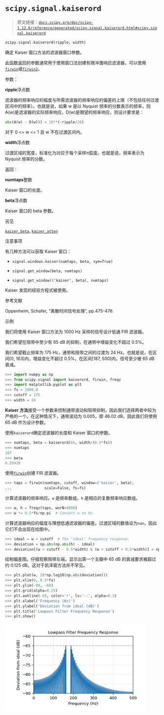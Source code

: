 # `scipy.signal.kaiserord`

> 原文链接：[`docs.scipy.org/doc/scipy-1.12.0/reference/generated/scipy.signal.kaiserord.html#scipy.signal.kaiserord`](https://docs.scipy.org/doc/scipy-1.12.0/reference/generated/scipy.signal.kaiserord.html#scipy.signal.kaiserord)

```py
scipy.signal.kaiserord(ripple, width)
```

确定 Kaiser 窗口方法的滤波器窗口参数。

此函数返回的参数通常用于使用窗口法创建有限冲激响应滤波器，可以使用[`firwin`](https://docs.scipy.org/doc/scipy-1.12.0/reference/generated/scipy.signal.firwin.html#scipy.signal.firwin "scipy.signal.firwin")或[`firwin2`](https://docs.scipy.org/doc/scipy-1.12.0/reference/generated/scipy.signal.firwin2.html#scipy.signal.firwin2 "scipy.signal.firwin2")。

参数：

**ripple**浮点数

滤波器的频率响应的幅度与所需滤波器的频率响应的偏差的上限（不包括任何过渡区间中的频率）。也就是说，如果 w 是以 Nyquist 频率的分数表示的频率，则 A(w)是滤波器的实际频率响应，D(w)是期望的频率响应，则设计要求是：

```py
abs(A(w) - D(w))) < 10**(-ripple/20) 
```

对于 0 <= w <= 1 且 w 不在过渡区间内。

**width**浮点数

过渡区域的宽度，标准化为对应于每个采样π弧度。也就是说，频率表示为 Nyquist 频率的分数。

返回：

**numtaps**整数

Kaiser 窗口的长度。

**beta**浮点数

Kaiser 窗口的 beta 参数。

另见

[`kaiser_beta`](https://docs.scipy.org/doc/scipy-1.12.0/reference/generated/scipy.signal.kaiser_beta.html#scipy.signal.kaiser_beta "scipy.signal.kaiser_beta"), [`kaiser_atten`](https://docs.scipy.org/doc/scipy-1.12.0/reference/generated/scipy.signal.kaiser_atten.html#scipy.signal.kaiser_atten "scipy.signal.kaiser_atten")

注意事项

有几种方法可以获取 Kaiser 窗口：

+   `signal.windows.kaiser(numtaps, beta, sym=True)`

+   `signal.get_window(beta, numtaps)`

+   `signal.get_window(('kaiser', beta), numtaps)`

Kaiser 发现的经验方程式被使用。

参考文献

Oppenheim, Schafer, “离散时间信号处理”, pp.475-476.

示例

我们将使用 Kaiser 窗口方法为 1000 Hz 采样的信号设计低通 FIR 滤波器。

我们希望在阻带中至少有 65 dB 的抑制，在通带中增益变化不超过 0.5%。

我们希望截止频率为 175 Hz，通带和阻带之间的过渡为 24 Hz。也就是说，在区间[0, 163]内，增益变化不超过 0.5%，在区间[187, 500]内，信号至少被 65 dB 衰减。

```py
>>> import numpy as np
>>> from scipy.signal import kaiserord, firwin, freqz
>>> import matplotlib.pyplot as plt
>>> fs = 1000.0
>>> cutoff = 175
>>> width = 24 
```

**Kaiser 方法**接受一个参数来控制通带波动和阻带抑制，因此我们选择两者中较为严格的一个。在这种情况下，通带波动为 0.005，即 46.02 dB，因此我们将使用 65 dB 作为设计参数。

使用`kaiserord`确定滤波器的长度和 Kaiser 窗口的参数。

```py
>>> numtaps, beta = kaiserord(65, width/(0.5*fs))
>>> numtaps
167
>>> beta
6.20426 
```

使用[`firwin`](https://docs.scipy.org/doc/scipy-1.12.0/reference/generated/scipy.signal.firwin.html#scipy.signal.firwin "scipy.signal.firwin")创建 FIR 滤波器。

```py
>>> taps = firwin(numtaps, cutoff, window=('kaiser', beta),
...               scale=False, fs=fs) 
```

计算滤波器的频率响应。`w` 是频率数组，`h` 是相应的复数频率响应数组。

```py
>>> w, h = freqz(taps, worN=8000)
>>> w *= 0.5*fs/np.pi  # Convert w to Hz. 
```

计算滤波器响应的幅度与理想低通滤波器的偏差。过渡区域的数值设为`nan`，因此它们不会出现在绘图中。

```py
>>> ideal = w < cutoff  # The "ideal" frequency response.
>>> deviation = np.abs(np.abs(h) - ideal)
>>> deviation[(w > cutoff - 0.5*width) & (w < cutoff + 0.5*width)] = np.nan 
```

绘制偏差图。仔细观察阻带左端，显示出第一个主瓣中 65 dB 的衰减要求被超过约 0.125 dB。这对于凯泽窗方法并不罕见。

```py
>>> plt.plot(w, 20*np.log10(np.abs(deviation)))
>>> plt.xlim(0, 0.5*fs)
>>> plt.ylim(-90, -60)
>>> plt.grid(alpha=0.25)
>>> plt.axhline(-65, color='r', ls='--', alpha=0.3)
>>> plt.xlabel('Frequency (Hz)')
>>> plt.ylabel('Deviation from ideal (dB)')
>>> plt.title('Lowpass Filter Frequency Response')
>>> plt.show() 
```

![../../_images/scipy-signal-kaiserord-1.png](img/b6b7240c75f8a62e2f0eab5981d30abb.png)
